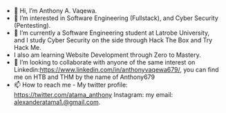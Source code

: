 - 👋 Hi, I’m Anthony A. Vaqewa.
- 👀 I’m interested in Software Engineering (Fullstack), and Cyber Security (Pentesting).
- 🌱 I’m currently a Software Engineering student at Latrobe University, and I study Cyber Security on the side through Hack The Box and Try Hack Me.
- I also am learning Website Development through Zero to Mastery.
- 💞️ I’m looking to collaborate with anyone of the same interest on Linkedin:https://www.linkedin.com/in/anthonyvaqewa679/, you can find me on HTB and THM by the name of Anthony679 
- 📫 How to reach me - My twitter profile: https://twitter.com/atama_anthony Instagram: my email: alexanderatama1.@gmail.com.

<!---
alexanderatama1/alexanderatama1 is a ✨ special ✨ repository because its `README.md` (this file) appears on your GitHub profile.
You can click the Preview link to take a look at your changes.
--->
